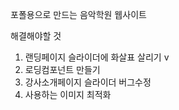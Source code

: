포폴용으로 만드는 음악학원 웹사이트

해결해야할 것

1. 랜딩페이지 슬라이더에 화살표 살리기 v
2. 로딩컴포넌트 만들기
3. 강사소개페이지 슬라이더 버그수정
4. 사용하는 이미지 최적화
